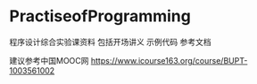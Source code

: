 # PractiseofProgramming
程序设计综合实验课资料
包括开场讲义
   示例代码
   参考文档

建议参考中国MOOC网 https://www.icourse163.org/course/BUPT-1003561002